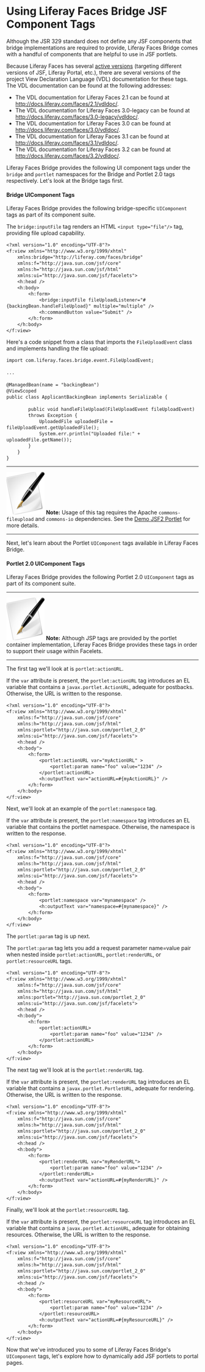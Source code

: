 # Using Liferay Faces Bridge JSF Component Tags

Although the JSR 329 standard does not define any JSF components that bridge
implementations are required to provide, Liferay Faces Bridge comes with a
handful of components that are helpful to use in JSF portlets. 

Because Liferay Faces has several [active versions](http://www.liferay.com/documentation/liferay-portal/6.2/development/-/ai/liferay-faces-version-scheme-liferay-portal-6-2-dev-guide-04-en)
(targeting different versions of JSF, Liferay Portal, etc.), there are several
versions of the project View Declaration Language (VDL) documentation for these
tags. The VDL documentation can be found at the following addresses: 

- The VDL documentation for Liferay Faces 2.1 can be found at
  <http://docs.liferay.com/faces/2.1/vdldoc/>. 
- The VDL documentation for Liferay Faces 3.0-legacy can be found at
  <http://docs.liferay.com/faces/3.0-legacy/vdldoc/>.
- The VDL documentation for Liferay Faces 3.0 can be found at
  <http://docs.liferay.com/faces/3.0/vdldoc/>.
- The VDL documentation for Liferay Faces 3.1 can be found at
  <http://docs.liferay.com/faces/3.1/vdldoc/>.
- The VDL documentation for Liferay Faces 3.2 can be found at
  <http://docs.liferay.com/faces/3.2/vdldoc/>.

<!-- Re-add VDLs for 4.1 and 4.2 when released. - Jim
- The VDL documentation for Liferay Faces 4.1 can be found at <http://docs.liferay.com/faces/4.1/vdldoc/>.
- The VDL documentation for Liferay Faces 4.2 can be found at <http://docs.liferay.com/faces/4.2/vdldoc/>.
-->

Liferay Faces Bridge provides the following UI component tags under the `bridge`
and `portlet` namespaces for the Bridge and Portlet 2.0 tags respectively. Let's
look at the Bridge tags first. 

#### Bridge UIComponent Tags [](id=liferay-faces-bridge-uicomponent-tags-liferay-portal-6-2-dev-guide-en)

Liferay Faces Bridge provides the following bridge-specific `UIComponent` tags as
part of its component suite. 

The `bridge:inputFile` tag renders an HTML `<input type="file"/>` tag, providing
file upload capability. 

    <?xml version="1.0" encoding="UTF-8"?>
    <f:view xmlns="http://www.w3.org/1999/xhtml"
        xmlns:bridge="http://liferay.com/faces/bridge"
        xmlns:f="http://java.sun.com/jsf/core"
        xmlns:h="http://java.sun.com/jsf/html"
        xmlns:ui="http://java.sun.com/jsf/facelets">
        <h:head />
        <h:body>
            <h:form>
                <bridge:inputFile fileUploadListener="#{backingBean.handleFileUpload}" multiple="multiple" />
                <h:commandButton value="Submit" />
            </h:form>
        </h:body>
    </f:view>

Here's a code snippet from a class that imports the `FileUploadEvent` class and
implements handling the file upload: 

    import com.liferay.faces.bridge.event.FileUploadEvent;

    ...

    @ManagedBean(name = "backingBean")
    @ViewScoped
    public class ApplicantBackingBean implements Serializable {

            public void handleFileUpload(FileUploadEvent fileUploadEvent)
            throws Exception {
                UploadedFile uploadedFile = fileUploadEvent.getUploadedFile();
                System.err.println("Uploaded file:" + uploadedFile.getName());
            }
        }
    }

---

 ![Note](../../images/tip.png) **Note:** Usage of this tag requires the Apache
 `commons-fileupload` and `commons-io` dependencies. See the [Demo JSF2
 Portlet](http://www.liferay.com/community/liferay-projects/liferay-faces/demos#jsf2-portlet)
 for more details.  

---

Next, let's learn about the Portlet `UIComponent` tags available in Liferay Faces
Bridge. 

#### Portlet 2.0 UIComponent Tags [](id=faces-bridge-portlet-2-0-uicomponent-tags-liferay-portal-6-2-dev-guide-en)

Liferay Faces Bridge provides the following Portlet 2.0 `UIComponent` tags as
part of its component suite. 

---

 ![Note](../../images/tip.png) **Note:** Although JSP tags are provided by the
 portlet container  implementation, Liferay Faces Bridge provides these tags in
 order to support their usage within Facelets. 

---

The first tag we'll look at is `portlet:actionURL`.

If the `var` attribute is present, the `portlet:actionURL` tag introduces an EL
variable that contains a `javax.portlet.ActionURL`, adequate for postbacks.
Otherwise, the URL is written to the response. 

    <?xml version="1.0" encoding="UTF-8"?>
    <f:view xmlns="http://www.w3.org/1999/xhtml"
        xmlns:f="http://java.sun.com/jsf/core"
        xmlns:h="http://java.sun.com/jsf/html"
        xmlns:portlet="http://java.sun.com/portlet_2_0"
        xmlns:ui="http://java.sun.com/jsf/facelets">
        <h:head />
        <h:body">
            <h:form>
                <portlet:actionURL var="myActionURL" >
                    <portlet:param name="foo" value="1234" />
                </portlet:actionURL>
                <h:outputText var="actionURL=#{myActionURL}" />
            </h:form>
        </h:body>
    </f:view>

Next, we'll look at an example of the `portlet:namespace` tag.

If the `var` attribute is present, the `portlet:namespace` tag introduces
an EL variable that contains the portlet namespace. Otherwise, the
namespace is written to the response.

    <?xml version="1.0" encoding="UTF-8"?>
    <f:view xmlns="http://www.w3.org/1999/xhtml"
        xmlns:f="http://java.sun.com/jsf/core"
        xmlns:h="http://java.sun.com/jsf/html"
        xmlns:portlet="http://java.sun.com/portlet_2_0"
        xmlns:ui="http://java.sun.com/jsf/facelets">
        <h:head />
        <h:body">
            <h:form>
                <portlet:namespace var="mynamespace" />
                <h:outputText var="namespace=#{mynamespace}" />
            </h:form>
        </h:body>
    </f:view>

The `portlet:param` tag is up next.

The `portlet:param` tag lets you add a request parameter name=value pair when
nested inside `portlet:actionURL`, `portlet:renderURL`, or `portlet:resourceURL`
tags. 

    <?xml version="1.0" encoding="UTF-8"?>
    <f:view xmlns="http://www.w3.org/1999/xhtml"
        xmlns:f="http://java.sun.com/jsf/core"
        xmlns:h="http://java.sun.com/jsf/html"
        xmlns:portlet="http://java.sun.com/portlet_2_0"
        xmlns:ui="http://java.sun.com/jsf/facelets">
        <h:head />
        <h:body">
            <h:form>
                <portlet:actionURL>
                    <portlet:param name="foo" value="1234" />
                </portlet:actionURL>
            </h:form>
        </h:body>
    </f:view>

The next tag we'll look at is the `portlet:renderURL` tag.

If the `var` attribute is present, the `portlet:renderURL` tag introduces an EL
variable that contains a `javax.portlet.PortletURL`, adequate for rendering.
Otherwise, the URL is written to the response. 

    <?xml version="1.0" encoding="UTF-8"?>
    <f:view xmlns="http://www.w3.org/1999/xhtml"
        xmlns:f="http://java.sun.com/jsf/core"
        xmlns:h="http://java.sun.com/jsf/html"
        xmlns:portlet="http://java.sun.com/portlet_2_0"
        xmlns:ui="http://java.sun.com/jsf/facelets">
        <h:head />
        <h:body">
            <h:form>
                <portlet:renderURL var="myRenderURL">
                    <portlet:param name="foo" value="1234" />
                </portlet:renderURL>
                <h:outputText var="actionURL=#{myRenderURL}" />
            </h:form>
        </h:body>
    </f:view>

Finally, we'll look at the `portlet:resourceURL` tag.

If the `var` attribute is present, the `portlet:resourceURL` tag introduces an
EL variable that contains a `javax.portlet.ActionURL`, adequate for obtaining
resources. Otherwise, the URL is written to the response. 

    <?xml version="1.0" encoding="UTF-8"?>
    <f:view xmlns="http://www.w3.org/1999/xhtml"
        xmlns:f="http://java.sun.com/jsf/core"
        xmlns:h="http://java.sun.com/jsf/html"
        xmlns:portlet="http://java.sun.com/portlet_2_0"
        xmlns:ui="http://java.sun.com/jsf/facelets">
        <h:head />
        <h:body">
            <h:form>
                <portlet:resourceURL var="myResourceURL">
                    <portlet:param name="foo" value="1234" />
                </portlet:resourceURL>
                <h:outputText var="actionURL=#{myResourceURL}" />
            </h:form>
        </h:body>
    </f:view>

Now that we've introduced you to some of Liferay Faces Bridge's `UIComponent`
tags, let's explore how to dynamically add JSF portlets to portal pages. 

